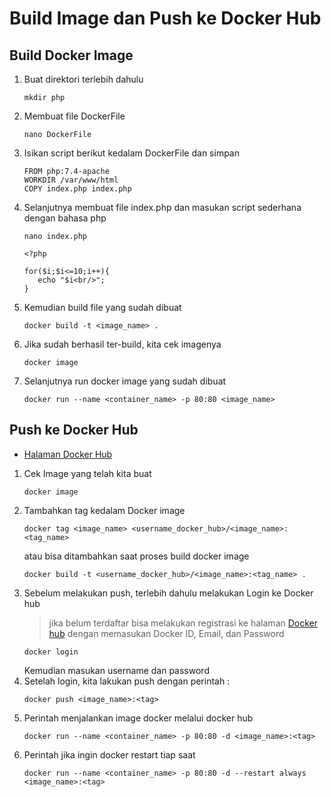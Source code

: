 # Build Image dan Push ke Docker Hub

## Build Docker Image

  1. Buat direktori terlebih dahulu
     ```
     mkdir php
     ```
  2. Membuat file DockerFile
     ```
     nano DockerFile
     ```
  3. Isikan script berikut kedalam DockerFile dan simpan
     ```
     FROM php:7.4-apache
     WORKDIR /var/www/html
     COPY index.php index.php
     ```
  4. Selanjutnya membuat file index.php dan masukan script sederhana dengan bahasa php
     ```
     nano index.php
     ```
     ```
     <?php
     
     for($i;$i<=10;i++){
        echo "$i<br/>";
     }
     ```
  5. Kemudian build file yang sudah dibuat
     ```
     docker build -t <image_name> .
     ```
  6. Jika sudah berhasil ter-build, kita cek imagenya
     ```
     docker image
     ```
  7. Selanjutnya run docker image yang sudah dibuat
     ```
     docker run --name <container_name> -p 80:80 <image_name>
     ```
     
## Push ke Docker Hub

* [Halaman Docker Hub](https://hub.docker.com/)

 1. Cek Image yang telah kita buat
     ```
     docker image
     ```
 2. Tambahkan tag kedalam Docker image
     ```
     docker tag <image_name> <username_docker_hub>/<image_name>:<tag_name>
     ```
     atau bisa ditambahkan saat proses build docker image
     ```
     docker build -t <username_docker_hub>/<image_name>:<tag_name> .
     ```
 3. Sebelum melakukan push, terlebih dahulu melakukan Login ke Docker hub
     > jika belum terdaftar bisa melakukan registrasi ke halaman [Docker hub](https://hub.docker.com/) dengan memasukan Docker ID, Email, dan Password
     ```
     docker login 
     ```
     Kemudian masukan username dan password
 4. Setelah login, kita lakukan push dengan perintah :
     ```
     docker push <image_name>:<tag>
     ```
 5. Perintah menjalankan image docker melalui docker hub
     ```
     docker run --name <container_name> -p 80:80 -d <image_name>:<tag>
     ```
 6. Perintah jika ingin docker restart tiap saat
     ```
     docker run --name <container_name> -p 80:80 -d --restart always <image_name>:<tag>
     ```

